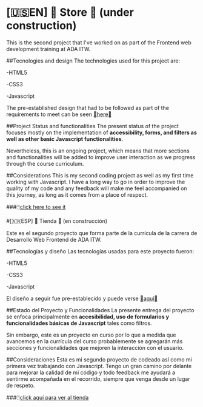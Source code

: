 # [🇺🇸EN] 🛒 Store 🛒 (under construction)

This is the second project that I've worked on as part of the Frontend web development training at ADA ITW.

##Tecnologies and design
The technologies used for this project are:

-HTML5

-CSS3

-Javascript

The pre-established design that had to be followed as part of the requirements to meet can be seen  [🔗here🔗](https://frontend-proyecto-tienda-actualizado.netlify.app/) 

##Project Status and functionalities
The present status of the project focuses mostly on the implementation of **accessibility, forms, and filters as well as other basic Javascript functionalities**.

Nevertheless, this is an ongoing project, which means that more sections and functionalities will be added to improve user interaction as we progress through the course curriculum.

##Considerations
This is my second coding project as well as my first time working with Javascript. I have a long way to go in order to improve the quality of my code and any feedback will make me feel accompanied on this journey, as long as it comes from a place of respect.

###🖱️[click here to see it]() 

#[🇦🇷ESP] 🛒 Tienda 🛒 (en construcción)

Este es el segundo proyecto que forma parte de la currícula de la carrera de Desarrollo Web Frontend de ADA ITW.

##Tecnologías y diseño
Las tecnologías usadas para este proyecto fueron:

-HTML5

-CSS3

-Javascript


El diseño a seguir fue pre-establecido y puede verse [🔗aquí🔗](https://frontend-proyecto-tienda-actualizado.netlify.app/) 

##Estado del Proyecto y Funcionalidades
La presente entrega del proyecto se enfoca principalmente en **accesibilidad, uso de formularios y funcionalidades básicas de Javascript** tales como filtros.

Sin embargo, este es un proyecto en curso por lo que a medida que avancemos en la currícula del curso probablemente se agregarán más secciones y funcionalidades que mejoren la interacción con el usuario.

##Consideraciones
Esta es mi segundo proyecto de codeado así como mi primera vez trabajando con Javascript. Tengo un gran camino por delante para mejorar la calidad de mi código y todo feedback me ayudará a sentirme acompañada en el recorrido, siempre que venga desde un lugar de respeto.

###🖱️[click aquí para ver al tienda]() 